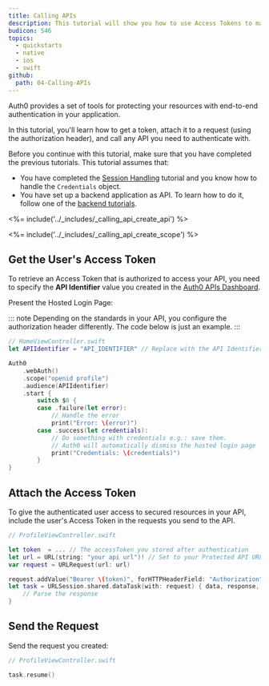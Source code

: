 ```yaml
---
title: Calling APIs
description: This tutorial will show you how to use Access Tokens to make authenticated API calls.
budicon: 546
topics:
  - quickstarts
  - native
  - ios
  - swift
github:
  path: 04-Calling-APIs
---
```


Auth0 provides a set of tools for protecting your resources with end-to-end authentication in your application. 

In this tutorial, you'll learn how to get a token, attach it to a request (using the authorization header), and call any API you need to authenticate with.

Before you continue with this tutorial, make sure that you have completed the previous tutorials. This tutorial assumes that:
* You have completed the [Session Handling](/quickstart/native/ios-swift/03-user-sessions) tutorial and you know how to handle the `Credentials` object.
* You have set up a backend application as API. To learn how to do it, follow one of the [backend tutorials](/quickstart/backend).

<%= include('../_includes/_calling_api_create_api') %>

<%= include('../_includes/_calling_api_create_scope') %>

## Get the User's Access Token

To retrieve an Access Token that is authorized to access your API, you need to specify the **API Identifier** value you created in the [Auth0 APIs Dashboard](https://manage.auth0.com/#/apis).

Present the Hosted Login Page:

::: note
Depending on the standards in your API, you configure the authorization header differently. The code below is just an example.
:::

```swift
// HomeViewController.swift
let APIIdentifier = "API_IDENTIFIER" // Replace with the API Identifier value you created

Auth0
    .webAuth()
    .scope("openid profile")
    .audience(APIIdentifier)
    .start {
        switch $0 {
        case .failure(let error):
            // Handle the error
            print("Error: \(error)")
        case .success(let credentials):
            // Do something with credentials e.g.: save them.
            // Auth0 will automatically dismiss the hosted login page
            print("Credentials: \(credentials)")
        }
}
```

## Attach the Access Token

To give the authenticated user access to secured resources in your API, include the user's Access Token in the requests you send to the API.

```swift
// ProfileViewController.swift

let token  = ... // The accessToken you stored after authentication
let url = URL(string: "your api url")! // Set to your Protected API URL
var request = URLRequest(url: url)

request.addValue("Bearer \(token)", forHTTPHeaderField: "Authorization")
let task = URLSession.shared.dataTask(with: request) { data, response, error in
    // Parse the response
}
```

## Send the Request

Send the request you created:

```swift
// ProfileViewController.swift

task.resume()
```

